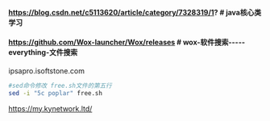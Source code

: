 #### https://blog.csdn.net/c5113620/article/category/7328319/1?  # java核心类学习
#### https://github.com/Wox-launcher/Wox/releases  # wox-软件搜索-----everything-文件搜索
ipsapro.isoftstone.com
```bash
#sed命令修改 free.sh文件的第五行
sed -i "5c poplar" free.sh
```
https://my.kynetwork.ltd/
